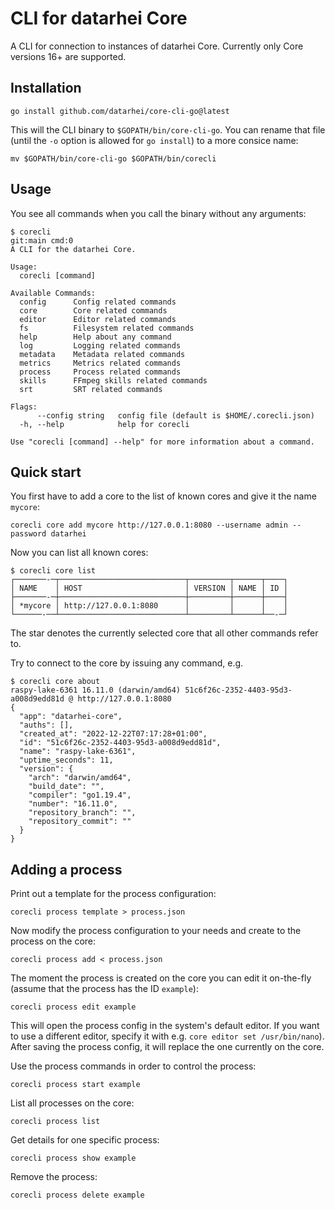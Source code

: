 # CLI for datarhei Core

A CLI for connection to instances of datarhei Core. Currently only Core versions 16+ are supported.

## Installation

```
go install github.com/datarhei/core-cli-go@latest
```

This will the CLI binary to `$GOPATH/bin/core-cli-go`. You can rename that file (until the `-o` option is allowed for `go install`) to a more consice name:

```
mv $GOPATH/bin/core-cli-go $GOPATH/bin/corecli
```

## Usage

You see all commands when you call the binary without any arguments:

```
$ corecli                                                                                                                                git:main cmd:0
A CLI for the datarhei Core.

Usage:
  corecli [command]

Available Commands:
  config      Config related commands
  core        Core related commands
  editor      Editor related commands
  fs          Filesystem related commands
  help        Help about any command
  log         Logging related commands
  metadata    Metadata related commands
  metrics     Metrics related commands
  process     Process related commands
  skills      FFmpeg skills related commands
  srt         SRT related commands

Flags:
      --config string   config file (default is $HOME/.corecli.json)
  -h, --help            help for corecli

Use "corecli [command] --help" for more information about a command.
```

## Quick start

You first have to add a core to the list of known cores and give it the name `mycore`:

```
corecli core add mycore http://127.0.0.1:8080 --username admin --password datarhei
```

Now you can list all known cores:

```
$ corecli core list
┌───────-─┬────────────────────────────┬─────────┬──────┬────┐
│ NAME    │ HOST                       │ VERSION │ NAME │ ID │
├───────-─┼────────────────────────────┼─────────┼──────┼────┤
│ *mycore │ http://127.0.0.1:8080      │         │      │    │
└──────-──┴────────────────────────────┴─────────┴──────┴──-─┘
```

The star denotes the currently selected core that all other commands refer to.

Try to connect to the core by issuing any command, e.g.

```
$ corecli core about
raspy-lake-6361 16.11.0 (darwin/amd64) 51c6f26c-2352-4403-95d3-a008d9edd81d @ http://127.0.0.1:8080
{
  "app": "datarhei-core",
  "auths": [],
  "created_at": "2022-12-22T07:17:28+01:00",
  "id": "51c6f26c-2352-4403-95d3-a008d9edd81d",
  "name": "raspy-lake-6361",
  "uptime_seconds": 11,
  "version": {
    "arch": "darwin/amd64",
    "build_date": "",
    "compiler": "go1.19.4",
    "number": "16.11.0",
    "repository_branch": "",
    "repository_commit": ""
  }
}
```

## Adding a process

Print out a template for the process configuration:

```
corecli process template > process.json
```

Now modify the process configuration to your needs and create to the process on the core:

```
corecli process add < process.json
```

The moment the process is created on the core you can edit it on-the-fly (assume that the process has the ID `example`):

```
corecli process edit example
```

This will open the process config in the system's default editor. If you want to use a different editor, specify it with e.g. `core editor set /usr/bin/nano`). After saving the process config, it will replace the one currently on the core.

Use the process commands in order to control the process:

```
corecli process start example
```

List all processes on the core:

```
corecli process list
```

Get details for one specific process:

```
corecli process show example
```

Remove the process:

```
corecli process delete example
```
